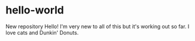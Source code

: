 # hello-world
New repository
Hello! I'm very new to all of this but it's working out so far. I love cats and Dunkin' Donuts.
